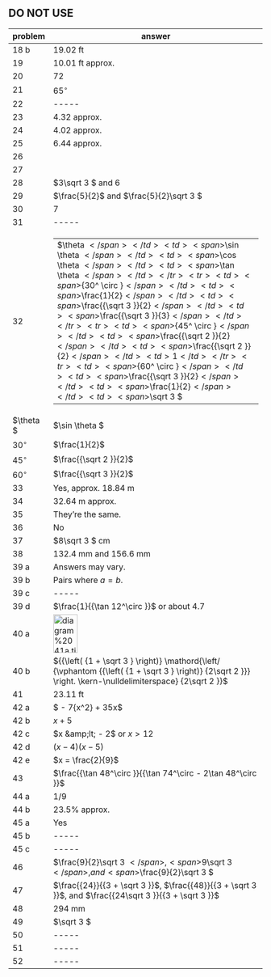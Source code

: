 
## DO NOT USE


|problem|answer|
|-------|------|
|18 b|19.02 ft|
|19|10.01 ft approx.|
|20|72|
|21|<span>${65^ \circ }$</span>|
|22|-----|
|23|4.32 approx.|
|24|4.02 approx.|
|25|6.44 approx.|
|26|<br>|
|27|<br>|
|28|<span>$3\sqrt 3 $</span> and 6|
|29|<span>$\frac{5}{2}$</span> and <span>$\frac{5}{2}\sqrt 3 $</span>|
|30|7|
|31|-----|
|32|<table id="table-6"> <tbody> <tr> <td> <span>$\theta $</span> </td> <td> <span>$\sin \theta $</span> </td> <td> <span>$\cos \theta $</span> </td> <td> <span>$\tan \theta $</span> </td> </tr> <tr> <td> <span>${30^ \circ }$</span> </td> <td> <span>$\frac{1}{2}$</span> </td> <td> <span>$\frac{{\sqrt 3 }}{2}$</span> </td> <td> <span>$\frac{{\sqrt 3 }}{3}$</span> </td> </tr> <tr> <td> <span>${45^ \circ }$</span> </td> <td> <span>$\frac{{\sqrt 2 }}{2}$</span> </td> <td> <span>$\frac{{\sqrt 2 }}{2}$</span> </td> <td> 1 </td> </tr> <tr> <td> <span>${60^ \circ }$</span> </td> <td> <span>$\frac{{\sqrt 3 }}{2}$</span> </td> <td> <span>$\frac{1}{2}$</span> </td> <td> <span>$\sqrt 3 $</span> </td> </tr> </tbody> </table>|
|$\theta $|<span>$\sin \theta $</span>|
|${30^ \circ }$|<span>$\frac{1}{2}$</span>|
|${45^ \circ }$|<span>$\frac{{\sqrt 2 }}{2}$</span>|
|${60^ \circ }$|<span>$\frac{{\sqrt 3 }}{2}$</span>|
|33|Yes, approx. 18.84 m|
|34|32.64 m approx.|
|35|They’re the same.|
|36|No|
|37|<span>$8\sqrt 3 $</span> cm|
|38|132.4 mm and 156.6 mm|
|39 a|Answers may vary.|
|39 b|Pairs where <span>$a = b$</span>.|
|39 c|-----|
|39 d|<span>$\frac{1}{{\tan 12^\circ }}$</span> or about 4.7|
|40 a|<img class="image" width="48" height="76" src="9-3-answers-web-images/diagram%2041a.tif" alt="diagram%2041a.tif">|
|40 b|<span>${{\left( {1 + \sqrt 3 } \right)} \mathord{\left/ {\vphantom {{\left( {1 + \sqrt 3 } \right)} {2\sqrt 2 }}} \right. \kern-\nulldelimiterspace} {2\sqrt 2 }}$</span>|
|41|23.11 ft|
|42 a|<span>$ - 7{x^2} + 35x$</span>|
|42 b|<span>$x + 5$</span>|
|42 c|<span>$x &amp;lt; - 2$</span> or <span>$x > 12$</span>|
|42 d|<span>$(x - 4)(x - 5)$</span>|
|42 e|<span>$x = \frac{2}{9}$</span>|
|43|<span>$\frac{{\tan 48^\circ }}{{\tan 74^\circ - 2\tan 48^\circ }}$</span>|
|44 a|<span>$1/9$</span>|
|44 b|23.5% approx.|
|45 a|Yes|
|45 b|-----|
|45 c|-----|
|46|<span>$\frac{9}{2}\sqrt 3 $</span>, <span>$9\sqrt 3 $</span>, and <span>$\frac{9}{2}\sqrt 3 $</span>|
|47|<span>$\frac{{24}}{{3 + \sqrt 3 }}$</span>, <span>$\frac{{48}}{{3 + \sqrt 3 }}$</span>, and <span>$\frac{{24\sqrt 3 }}{{3 + \sqrt 3 }}$</span>|
|48|294 mm|
|49|<span>$\sqrt 3 $</span>|
|50|-----|
|51|-----|
|52|-----|
